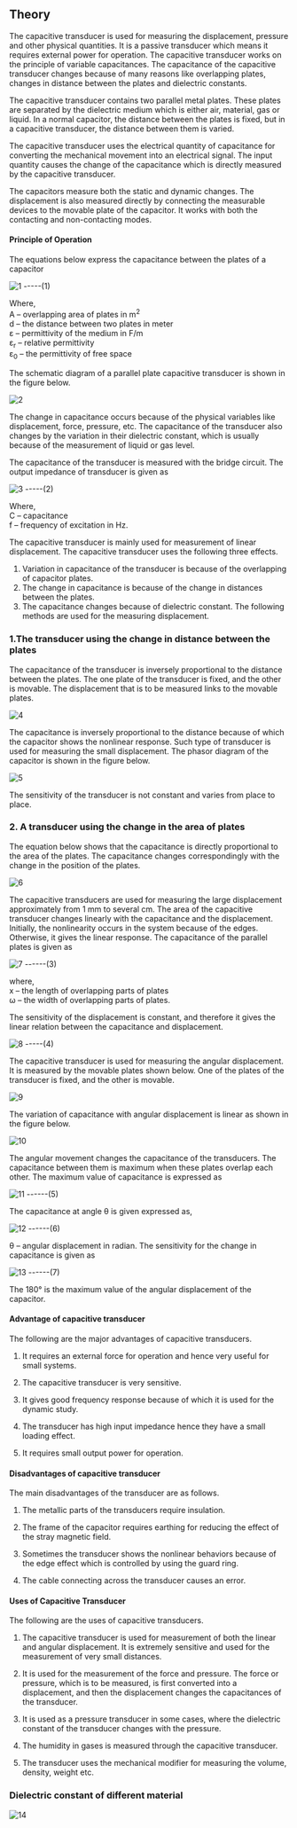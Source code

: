 ## Theory

The capacitive transducer is used for measuring the displacement, pressure and other physical quantities. It is a passive transducer which means it requires external power for operation. The capacitive transducer works on the principle of variable capacitances. The capacitance of the capacitive transducer changes because of many reasons like overlapping plates, changes in distance between the plates and dielectric constants.
 
The capacitive transducer contains two parallel metal plates. These plates are separated by the dielectric medium which is either air, material, gas or liquid. In a normal capacitor, the distance between the plates is fixed, but in a capacitive transducer, the distance between them is varied.

The capacitive transducer uses the electrical quantity of capacitance for converting the mechanical movement into an electrical signal. The input quantity causes the change of the capacitance which is directly measured by the capacitive transducer.

The capacitors measure both the static and dynamic changes. The displacement is also measured directly by connecting the measurable devices to the movable plate of the capacitor. It works with both the contacting and non-contacting modes.

#### Principle of Operation  
The equations below express the capacitance between the plates of a capacitor

![1](images/figure1.jpg) -----(1)

Where,<br> A – overlapping area of plates in m<sup>2</sup><br>
d – the distance between two plates in meter<br>
ε – permittivity of the medium in F/m<br>
ε<sub>r</sub> – relative permittivity<br>
ε<sub>0</sub> – the permittivity of free space<br>

The schematic diagram of a parallel plate capacitive transducer is shown in the figure below. 

![2](images/figure2.jpg)
 
The change in capacitance occurs because of the physical variables like displacement, force, pressure, etc. The capacitance of the transducer also changes by the variation in their dielectric constant, which is usually because of the measurement of liquid or gas level.

The capacitance of the transducer is measured with the bridge circuit. The output impedance of transducer is given as

![3](images/figure3.jpg) -----(2)

Where, <br> C – capacitance<br>
f – frequency of excitation in Hz.<br>

The capacitive transducer is mainly used for measurement of linear displacement. The capacitive transducer uses the following three effects.
1.	Variation in capacitance of the transducer is because of the overlapping of capacitor plates.
2.	The change in capacitance is because of the change in distances between the plates.
3.	The capacitance changes because of dielectric constant.
The following methods are used for the measuring displacement.



### 1.The transducer using the change in distance between the plates 

 The capacitance of the transducer is inversely proportional to the distance between the plates. The one plate of the transducer is fixed, and the other is movable. The displacement that is to be measured links to the movable plates.
 
 ![4](images/figure4(1).png)

 
The capacitance is inversely proportional to the distance because of which the capacitor shows the nonlinear response. Such type of transducer is used for measuring the small displacement. The phasor diagram of the capacitor is shown in the figure below. 

![5](images/figure5.jpg)

The sensitivity of the transducer is not constant and varies from place to place.

### 2. A transducer using the change in the area of plates 
The equation below shows that the capacitance is directly proportional to the area of the plates. The capacitance changes correspondingly with the change in the position of the plates.

![6](images/figure6(1).jpg)

The capacitive transducers are used for measuring the large displacement approximately from 1 mm to several cm. The area of the capacitive transducer changes linearly with the capacitance and the displacement. Initially, the nonlinearity occurs in the system because of the edges. Otherwise, it gives the linear response.
The capacitance of the parallel plates is given as 

![7](images/figure7.jpg) ------(3)
 
where,<br> x – the length of overlapping parts of plates<br>
ω – the width of overlapping parts of plates.<br>

The sensitivity of the displacement is constant, and therefore it gives the linear relation between the capacitance and displacement.
 
 ![8](images/figure8.jpg) -----(4)
 
The capacitive transducer is used for measuring the angular displacement. It is measured by the movable plates shown below. One of the plates of the transducer is fixed, and the other is movable.

![9](images/figure9.jpg)

The variation of capacitance with angular displacement is linear as shown in the figure below.
 
 ![10](images/figure10.jpg)

The angular movement changes the capacitance of the transducers. The capacitance between them is maximum when these plates overlap each other. The maximum value of capacitance is expressed as 

![11](images/figure11.jpg) ------(5)
 
The capacitance at angle θ is given expressed as,
 
 ![12](images/figure12.jpg) ------(6)
 
θ – angular displacement in radian. The sensitivity for the change in capacitance is given as 

![13](images/figure13.jpg) ------(7)
 
The 180° is the maximum value of the angular displacement of the capacitor.

#### Advantage of capacitive transducer
The following are the major advantages of capacitive transducers.

1.	It requires an external force for operation and hence very useful for small systems.
	
2.	The capacitive transducer is very sensitive.
	
3.	It gives good frequency response because of which it is used for the dynamic study.
	
4.	The transducer has high input impedance hence they have a small loading effect.
	
5.	It requires small output power for operation.

#### Disadvantages of capacitive transducer
The main disadvantages of the transducer are as follows.

1.	The metallic parts of the transducers require insulation.

2.	The frame of the capacitor requires earthing for reducing the effect of the stray magnetic field.

3.	Sometimes the transducer shows the nonlinear behaviors because of the edge effect which is controlled by using the guard ring.

4.	The cable connecting across the transducer causes an error.

#### Uses of Capacitive Transducer
The following are the uses of capacitive transducers.

1.	The capacitive transducer is used for measurement of both the linear and angular displacement. It is extremely sensitive and used for the measurement of very small distances.

2.	It is used for the measurement of the force and pressure. The force or pressure, which is to be measured, is first converted into a displacement, and then the displacement changes the capacitances of the transducer.

3.	It is used as a pressure transducer in some cases, where the dielectric constant of the transducer changes with the pressure.

4.	The humidity in gases is measured through the capacitive transducer.

5.	The transducer uses the mechanical modifier for measuring the volume, density, weight etc.

### Dielectric constant of different material
![14](images/Table.png)